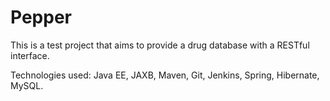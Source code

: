Pepper
======

This is a test project that aims to provide a drug database with a RESTful
interface.

Technologies used: Java EE, JAXB, Maven, Git, Jenkins, Spring, Hibernate, MySQL.

